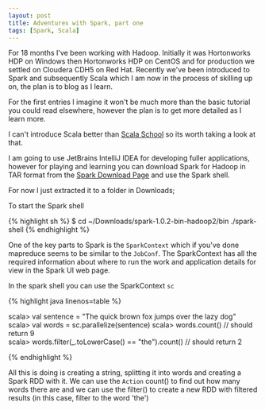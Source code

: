 ```yaml
---
layout: post
title: Adventures with Spark, part one
tags: [Spark, Scala]
---
```


For 18 months I've been working with Hadoop. Initially it was Hortonworks HDP on Windows then Hortonworks HDP on CentOS and for production we settled on Cloudera CDH5 on Red Hat. Recently we've been introduced to Spark and subsequently Scala which I am now in the process of skilling up on, the plan is to blog as I learn.

For the first entries I imagine it won't be much more than the basic tutorial you could read elsewhere, however the plan is to get more detailed as I learn more.

I can't introduce Scala better than [Scala School](https://twitter.github.io/scala_school/) so its worth taking a look at that.

I am going to use JetBrains IntelliJ IDEA for developing fuller applications, however for playing and learning you can download Spark for Hadoop in TAR format from the [Spark Download Page](http://spark.apache.org/downloads.html) and use the Spark shell.

For now I just extracted it to a folder in Downloads;

To start the Spark shell

{% highlight sh %}
$ cd ~/Downloads/spark-1.0.2-bin-hadoop2/bin
./spark-shell
{% endhighlight %}

One of the key parts to Spark is the `SparkContext` which if you've done mapreduce seems to be similar to the `JobConf`. The SparkContext has all the required information about where to run the work and application details for view in the Spark UI web page.

In the spark shell you can use the SparkContext `sc`

{% highlight java linenos=table %}

scala> val sentence = "The quick brown fox jumps over the lazy dog"
scala> val words = sc.parallelize(sentence)
scala> words.count() // should return 9  
scala> words.filter(_.toLowerCase() == "the").count() // should return 2

{% endhighlight %}

All this is doing is creating a string, splitting it into words and creating a Spark RDD with it. We can use the `Action` count() to find out how many words there are and we can use the filter() to create a new RDD with filtered results (in this case, filter to the word 'the')